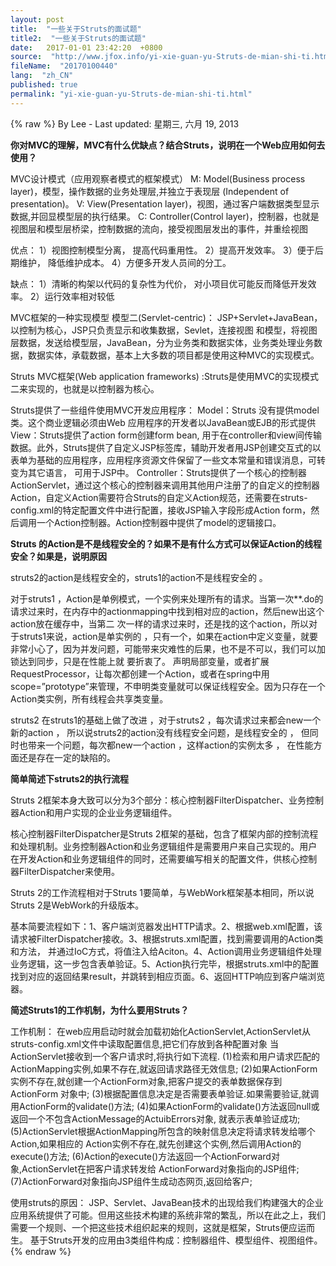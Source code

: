 ```yaml
---
layout: post
title:  "一些关于Struts的面试题"
title2:  "一些关于Struts的面试题"
date:   2017-01-01 23:42:20  +0800
source:  "http://www.jfox.info/yi-xie-guan-yu-Struts-de-mian-shi-ti.html"
fileName:  "20170100440"
lang:  "zh_CN"
published: true
permalink: "yi-xie-guan-yu-Struts-de-mian-shi-ti.html"
---
```

{% raw %}
By Lee - Last updated: 星期三, 六月 19, 2013

**你对MVC的理解，MVC有什么优缺点？结合Struts，说明在一个Web应用如何去使用？**

MVC设计模式（应用观察者模式的框架模式）
M: Model(Business process layer)，模型，操作数据的业务处理层,并独立于表现层 (Independent of presentation)。
V: View(Presentation layer)，视图，通过客户端数据类型显示数据,并回显模型层的执行结果。
C: Controller(Control layer)，控制器，也就是视图层和模型层桥梁，控制数据的流向，接受视图层发出的事件，并重绘视图

优点：
1）视图控制模型分离， 提高代码重用性。
2）提高开发效率。
3）便于后期维护， 降低维护成本。
4）方便多开发人员间的分工。

缺点：
1）清晰的构架以代码的复杂性为代价， 对小项目优可能反而降低开发效率。
2）运行效率相对较低 

MVC框架的一种实现模型
模型二(Servlet-centric)： JSP+Servlet+JavaBean，以控制为核心，JSP只负责显示和收集数据，Sevlet，连接视图
和模型，将视图层数据，发送给模型层，JavaBean，分为业务类和数据实体，业务类处理业务数据，数据实体，承载数据，基本上大多数的项目都是使用这种MVC的实现模式。

Struts MVC框架(Web application frameworks)  :Struts是使用MVC的实现模式二来实现的，也就是以控制器为核心。

Struts提供了一些组件使用MVC开发应用程序：
Model：Struts 没有提供model 类。这个商业逻辑必须由Web 应用程序的开发者以JavaBean或EJB的形式提供
View：Struts提供了action form创建form bean, 用于在controller和view间传输数据。此外，Struts提供了自定义JSP标签库，辅助开发者用JSP创建交互式的以表单为基础的应用程序，应用程序资源文件保留了一些文本常量和错误消息，可转变为其它语言， 可用于JSP中。
Controller：Struts提供了一个核心的控制器ActionServlet，通过这个核心的控制器来调用其他用户注册了的自定义的控制器Action，自定义Action需要符合Struts的自定义Action规范，还需要在struts-config.xml的特定配置文件中进行配置，接收JSP输入字段形成Action form，然后调用一个Action控制器。Action控制器中提供了model的逻辑接口。

**Struts 的Action是不是线程安全的？如果不是有什么方式可以保证Action的线程安全？如果是，说明原因**

 struts2的action是线程安全的，struts1的action不是线程安全的 。

对于struts1 ，Action是单例模式，一个实例来处理所有的请求。当第一次**.do的请求过来时，在内存中的actionmapping中找到相对应的action，然后new出这个action放在缓存中，当第二 次一样的请求过来时，还是找的这个action，所以对于struts1来说，action是单实例的 ，只有一个，如果在action中定义变量，就要非常小心了，因为并发问题，可能带来灾难性的后果，也不是不可以，我们可以加锁达到同步，只是在性能上就 要折衷了。
声明局部变量，或者扩展RequestProcessor，让每次都创建一个Action，或者在spring中用scope=”prototype”来管理，不申明类变量就可以保证线程安全。因为只存在一个Action类实例，所有线程会共享类变量。

struts2 在struts1的基础上做了改进 ，对于struts2 ，每次请求过来都会new一个新的action ， 所以说struts2的action没有线程安全问题，是线程安全的 ， 但同时也带来一个问题，每次都new一个action ，这样action的实例太多 ， 在性能方面还是存在一定的缺陷的。

**简单简述下struts2的执行流程**

Struts 2框架本身大致可以分为3个部分：核心控制器FilterDispatcher、业务控制器Action和用户实现的企业业务逻辑组件。

核心控制器FilterDispatcher是Struts 2框架的基础，包含了框架内部的控制流程和处理机制。业务控制器Action和业务逻辑组件是需要用户来自己实现的。用户在开发Action和业务逻辑组件的同时，还需要编写相关的配置文件，供核心控制器FilterDispatcher来使用。

Struts 2的工作流程相对于Struts 1要简单，与WebWork框架基本相同，所以说Struts 2是WebWork的升级版本。

基本简要流程如下：1、客户端浏览器发出HTTP请求。2、根据web.xml配置，该请求被FilterDispatcher接收。3、根据struts.xml配置，找到需要调用的Action类和方法， 并通过IoC方式，将值注入给Aciton。4、Action调用业务逻辑组件处理业务逻辑，这一步包含表单验证。5、Action执行完毕，根据struts.xml中的配置找到对应的返回结果result，并跳转到相应页面。6、返回HTTP响应到客户端浏览器。

**简述Struts1的工作机制，为什么要用Struts？**

工作机制：
在web应用启动时就会加载初始化ActionServlet,ActionServlet从
struts-config.xml文件中读取配置信息,把它们存放到各种配置对象
当ActionServlet接收到一个客户请求时,将执行如下流程.
(1)检索和用户请求匹配的ActionMapping实例,如果不存在,就返回请求路径无效信息;
(2)如果ActionForm实例不存在,就创建一个ActionForm对象,把客户提交的表单数据保存到ActionForm 对象中;
(3)根据配置信息决定是否需要表单验证.如果需要验证,就调用ActionForm的validate()方法;
(4)如果ActionForm的validate()方法返回null或返回一个不包含ActionMessage的ActuibErrors对象, 就表示表单验证成功;
(5)ActionServlet根据ActionMapping所包含的映射信息决定将请求转发给哪个Action,如果相应的 Action实例不存在,就先创建这个实例,然后调用Action的execute()方法;
(6)Action的execute()方法返回一个ActionForward对象,ActionServlet在把客户请求转发给 ActionForward对象指向的JSP组件;
(7)ActionForward对象指向JSP组件生成动态网页,返回给客户;

使用struts的原因：
JSP、Servlet、JavaBean技术的出现给我们构建强大的企业应用系统提供了可能。但用这些技术构建的系统非常的繁乱，所以在此之上，我们需要一个规则、一个把这些技术组织起来的规则，这就是框架，Struts便应运而生。
基于Struts开发的应用由3类组件构成：控制器组件、模型组件、视图组件。
{% endraw %}